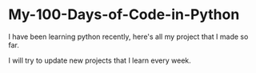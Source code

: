 # My-100-Days-of-Code-in-Python
I have been learning python recently, here's all my project that I made so far.

I will try to update new projects that I learn every week.
